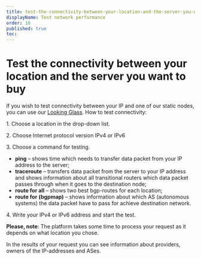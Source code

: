 ```yaml
---
title: test-the-connectivity-between-your-location-and-the-server-you-want-to-buy
displayName: Test network performance
order: 10
published: true
toc:
---
```

# Test the connectivity between your location and the server you want to buy

If you wish to test connectivity between your IP and one of our static nodes, you can use our <a href="http://lg.gcore.com/" target="_blank">Looking Glass</a>. How to test connectivity:

1\. Choose a location in the drop-down list.

2\. Choose Internet protocol version IPv4 or IPv6

3\. Choose a command for testing.

- **ping** – shows time which needs to transfer data packet from your IP address to the server;
- **traceroute** – transfers data packet from the server to your IP address and shows information about all transitional routers which data packet passes through when it goes to the destination node;    
- **route for all** – shows two best bgp-routes for each location;
- **route for** **(bgpmap)** – shows information about which AS (autonomous systems) the data packet have to pass for achieve destination network.

4\. Write your IPv4 or IPv6 address and start the test.

**Please, note**: The platform takes some time to process your request as it depends on what location you chose.

In the results of your request you can see information about providers, owners of the IP-addresses and ASes.